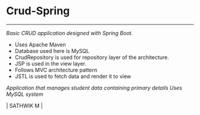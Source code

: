 # Crud-Spring

---

*Basic CRUD application designed with Spring Boot.*
- Uses Apache Maven
- Database used here is MySQL
- CrudRepository is used for repository layer of the architecture.
- JSP is used in the view layer.
- Follows MVC architecture pattern
- JSTL is used to fetch data and render it to view


*Application that manages student data containing primary details*
*Uses MySQL system*



| SATHWIK M |
